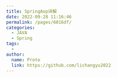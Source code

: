 ```yaml
---
title: SpringAop详解
date: 2022-09-28 11:16:46
permalink: /pages/6016df/
categories:
  - JAVA
  - Spring
tags:
  - 
author: 
  name: Proto
  link: https://github.com/lichangyu2022
---
```

